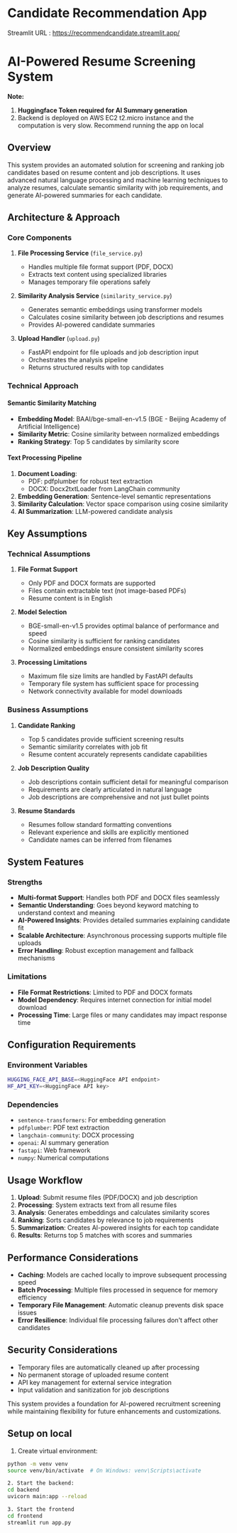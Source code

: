 # Candidate Recommendation App

Streamlit URL : https://recommendcandidate.streamlit.app/

# AI-Powered Resume Screening System

**Note:**
1. **Huggingface Token required for AI Summary generation**
2. Backend is deployed on AWS EC2 t2.micro instance and the computation is very slow. Recommend running the app on local


## Overview

This system provides an automated solution for screening and ranking job candidates based on resume content and job descriptions. It uses advanced natural language processing and machine learning techniques to analyze resumes, calculate semantic similarity with job requirements, and generate AI-powered summaries for each candidate.

## Architecture & Approach

### Core Components

1. **File Processing Service** (`file_service.py`)
   - Handles multiple file format support (PDF, DOCX)
   - Extracts text content using specialized libraries
   - Manages temporary file operations safely

2. **Similarity Analysis Service** (`similarity_service.py`)
   - Generates semantic embeddings using transformer models
   - Calculates cosine similarity between job descriptions and resumes
   - Provides AI-powered candidate summaries

3. **Upload Handler** (`upload.py`)
   - FastAPI endpoint for file uploads and job description input
   - Orchestrates the analysis pipeline
   - Returns structured results with top candidates

### Technical Approach

#### Semantic Similarity Matching
- **Embedding Model**: BAAI/bge-small-en-v1.5 (BGE - Beijing Academy of Artificial Intelligence)
- **Similarity Metric**: Cosine similarity between normalized embeddings
- **Ranking Strategy**: Top 5 candidates by similarity score

#### Text Processing Pipeline
1. **Document Loading**: 
   - PDF: pdfplumber for robust text extraction
   - DOCX: Docx2txtLoader from LangChain community
2. **Embedding Generation**: Sentence-level semantic representations
3. **Similarity Calculation**: Vector space comparison using cosine similarity
4. **AI Summarization**: LLM-powered candidate analysis

## Key Assumptions

### Technical Assumptions

1. **File Format Support**
   - Only PDF and DOCX formats are supported
   - Files contain extractable text (not image-based PDFs)
   - Resume content is in English

2. **Model Selection**
   - BGE-small-en-v1.5 provides optimal balance of performance and speed
   - Cosine similarity is sufficient for ranking candidates
   - Normalized embeddings ensure consistent similarity scores

3. **Processing Limitations**
   - Maximum file size limits are handled by FastAPI defaults
   - Temporary file system has sufficient space for processing
   - Network connectivity available for model downloads

### Business Assumptions

1. **Candidate Ranking**
   - Top 5 candidates provide sufficient screening results
   - Semantic similarity correlates with job fit
   - Resume content accurately represents candidate capabilities

2. **Job Description Quality**
   - Job descriptions contain sufficient detail for meaningful comparison
   - Requirements are clearly articulated in natural language
   - Job descriptions are comprehensive and not just bullet points

3. **Resume Standards**
   - Resumes follow standard formatting conventions
   - Relevant experience and skills are explicitly mentioned
   - Candidate names can be inferred from filenames

## System Features

### Strengths
- **Multi-format Support**: Handles both PDF and DOCX files seamlessly
- **Semantic Understanding**: Goes beyond keyword matching to understand context and meaning
- **AI-Powered Insights**: Provides detailed summaries explaining candidate fit
- **Scalable Architecture**: Asynchronous processing supports multiple file uploads
- **Error Handling**: Robust exception management and fallback mechanisms

### Limitations
- **File Format Restrictions**: Limited to PDF and DOCX formats
- **Model Dependency**: Requires internet connection for initial model download
- **Processing Time**: Large files or many candidates may impact response time

## Configuration Requirements

### Environment Variables
```bash
HUGGING_FACE_API_BASE=<HuggingFace API endpoint>
HF_API_KEY=<HuggingFace API key>
```

### Dependencies
- `sentence-transformers`: For embedding generation
- `pdfplumber`: PDF text extraction
- `langchain-community`: DOCX processing
- `openai`: AI summary generation
- `fastapi`: Web framework
- `numpy`: Numerical computations

## Usage Workflow

1. **Upload**: Submit resume files (PDF/DOCX) and job description
2. **Processing**: System extracts text from all resume files
3. **Analysis**: Generates embeddings and calculates similarity scores
4. **Ranking**: Sorts candidates by relevance to job requirements
5. **Summarization**: Creates AI-powered insights for each top candidate
6. **Results**: Returns top 5 matches with scores and summaries

## Performance Considerations

- **Caching**: Models are cached locally to improve subsequent processing speed
- **Batch Processing**: Multiple files processed in sequence for memory efficiency
- **Temporary File Management**: Automatic cleanup prevents disk space issues
- **Error Resilience**: Individual file processing failures don't affect other candidates


## Security Considerations

- Temporary files are automatically cleaned up after processing
- No permanent storage of uploaded resume content
- API key management for external service integration
- Input validation and sanitization for job descriptions

This system provides a foundation for AI-powered recruitment screening while maintaining flexibility for future enhancements and customizations.

## Setup on local

1. Create virtual environment:
```bash
python -m venv venv
source venv/bin/activate  # On Windows: venv\Scripts\activate

2. Start the backend:
cd backend
uvicorn main:app --reload

3. Start the frontend
cd frontend
streamlit run app.py